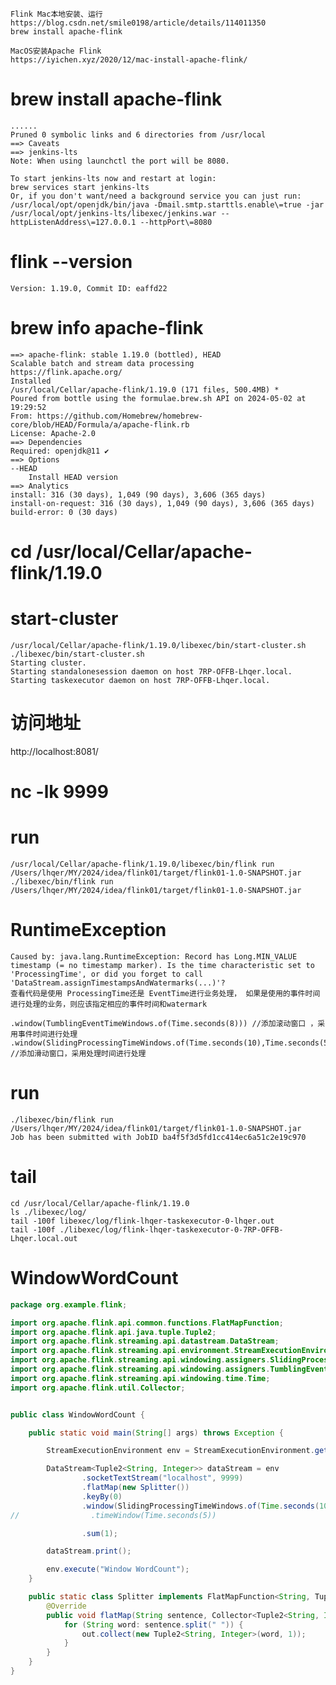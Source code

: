     Flink Mac本地安装、运行
    https://blog.csdn.net/smile0198/article/details/114011350
    brew install apache-flink

    MacOS安装Apache Flink
    https://iyichen.xyz/2020/12/mac-install-apache-flink/


# brew install apache-flink

    ......
    Pruned 0 symbolic links and 6 directories from /usr/local
    ==> Caveats
    ==> jenkins-lts
    Note: When using launchctl the port will be 8080.

    To start jenkins-lts now and restart at login:
    brew services start jenkins-lts
    Or, if you don't want/need a background service you can just run:
    /usr/local/opt/openjdk/bin/java -Dmail.smtp.starttls.enable\=true -jar /usr/local/opt/jenkins-lts/libexec/jenkins.war --httpListenAddress\=127.0.0.1 --httpPort\=8080


# flink --version
    Version: 1.19.0, Commit ID: eaffd22
# brew info apache-flink
    ==> apache-flink: stable 1.19.0 (bottled), HEAD
    Scalable batch and stream data processing
    https://flink.apache.org/
    Installed
    /usr/local/Cellar/apache-flink/1.19.0 (171 files, 500.4MB) *
    Poured from bottle using the formulae.brew.sh API on 2024-05-02 at 19:29:52
    From: https://github.com/Homebrew/homebrew-core/blob/HEAD/Formula/a/apache-flink.rb
    License: Apache-2.0
    ==> Dependencies
    Required: openjdk@11 ✔
    ==> Options
    --HEAD
        Install HEAD version
    ==> Analytics
    install: 316 (30 days), 1,049 (90 days), 3,606 (365 days)
    install-on-request: 316 (30 days), 1,049 (90 days), 3,606 (365 days)
    build-error: 0 (30 days)





# cd /usr/local/Cellar/apache-flink/1.19.0
# start-cluster
    /usr/local/Cellar/apache-flink/1.19.0/libexec/bin/start-cluster.sh
    ./libexec/bin/start-cluster.sh
    Starting cluster.
    Starting standalonesession daemon on host 7RP-OFFB-Lhqer.local.
    Starting taskexecutor daemon on host 7RP-OFFB-Lhqer.local.

# 访问地址
http://localhost:8081/

# nc -lk 9999

# run 
    /usr/local/Cellar/apache-flink/1.19.0/libexec/bin/flink run /Users/lhqer/MY/2024/idea/flink01/target/flink01-1.0-SNAPSHOT.jar
    ./libexec/bin/flink run   /Users/lhqer/MY/2024/idea/flink01/target/flink01-1.0-SNAPSHOT.jar

# RuntimeException
    Caused by: java.lang.RuntimeException: Record has Long.MIN_VALUE timestamp (= no timestamp marker). Is the time characteristic set to 'ProcessingTime', or did you forget to call 'DataStream.assignTimestampsAndWatermarks(...)'?
    查看代码是使用 ProcessingTime还是 EventTime进行业务处理， 如果是使用的事件时间进行处理的业务，则应该指定相应的事件时间和watermark

    .window(TumblingEventTimeWindows.of(Time.seconds(8))) //添加滚动窗口 ，采用事件时间进行处理
    .window(SlidingProcessingTimeWindows.of(Time.seconds(10),Time.seconds(5))) //添加滑动窗口，采用处理时间进行处理
# run
    ./libexec/bin/flink run   /Users/lhqer/MY/2024/idea/flink01/target/flink01-1.0-SNAPSHOT.jar
    Job has been submitted with JobID ba4f5f3d5fd1cc414ec6a51c2e19c970

# tail
    cd /usr/local/Cellar/apache-flink/1.19.0
    ls ./libexec/log/
    tail -100f libexec/log/flink-lhqer-taskexecutor-0-lhqer.out
    tail -100f ./libexec/log/flink-lhqer-taskexecutor-0-7RP-OFFB-Lhqer.local.out



# WindowWordCount
```java
package org.example.flink;

import org.apache.flink.api.common.functions.FlatMapFunction;
import org.apache.flink.api.java.tuple.Tuple2;
import org.apache.flink.streaming.api.datastream.DataStream;
import org.apache.flink.streaming.api.environment.StreamExecutionEnvironment;
import org.apache.flink.streaming.api.windowing.assigners.SlidingProcessingTimeWindows;
import org.apache.flink.streaming.api.windowing.assigners.TumblingEventTimeWindows;
import org.apache.flink.streaming.api.windowing.time.Time;
import org.apache.flink.util.Collector;


public class WindowWordCount {

    public static void main(String[] args) throws Exception {

        StreamExecutionEnvironment env = StreamExecutionEnvironment.getExecutionEnvironment();

        DataStream<Tuple2<String, Integer>> dataStream = env
                .socketTextStream("localhost", 9999)
                .flatMap(new Splitter())
                .keyBy(0)
                .window(SlidingProcessingTimeWindows.of(Time.seconds(10),Time.seconds(5))) //添加滑动窗口，采用处理时间进行处理
//                .timeWindow(Time.seconds(5))

                .sum(1);

        dataStream.print();

        env.execute("Window WordCount");
    }

    public static class Splitter implements FlatMapFunction<String, Tuple2<String, Integer>> {
        @Override
        public void flatMap(String sentence, Collector<Tuple2<String, Integer>> out) throws Exception {
            for (String word: sentence.split(" ")) {
                out.collect(new Tuple2<String, Integer>(word, 1));
            }
        }
    }
}
```

